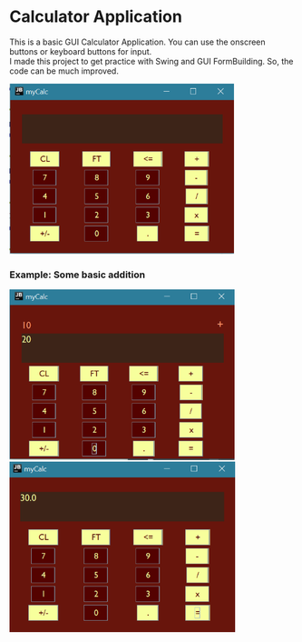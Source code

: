 # Calculator Application
This is a basic GUI Calculator Application. You can use the onscreen buttons or keyboard buttons for input. 
<br> I made this project to get practice with Swing and GUI FormBuilding. So, the code can be much improved. 

<img src="assets/lol.PNG" height="300">

### Example: Some basic addition
<img src="assets/addition1.PNG" height="300">
<img src="assets/addition2.png" height="300">

